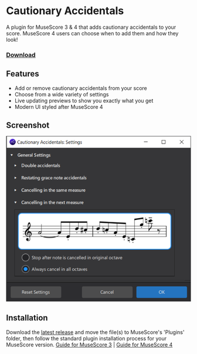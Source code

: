 # Cautionary Accidentals
A plugin for MuseScore 3 & 4 that adds cautionary accidentals to your score. MuseScore 4 users can choose when to add them and how they look!

### [Download](https://github.com/XiaoMigros/cautionary-accidentals/archive/main.zip)

## Features
- Add or remove cautionary accidentals from your score
- Choose from a wide variety of settings
- Live updating previews to show you exactly what you get
- Modern UI styled after MuseScore 4

## Screenshot
![Screenshot of the plugin's settings window](/assets/display.png)

## Installation
Download the [latest release](https://github.com/XiaoMigros/cautionary-accidentals/archive/main.zip) and move the file(s) to MuseScore's 'Plugins' folder, then follow the standard plugin installation process for your MuseScore version.
[Guide for MuseScore 3](https://musescore.org/handbook/3/plugins#installation) | [Guide for MuseScore 4](https://musescore.org/handbook/4/plugins#installation)
